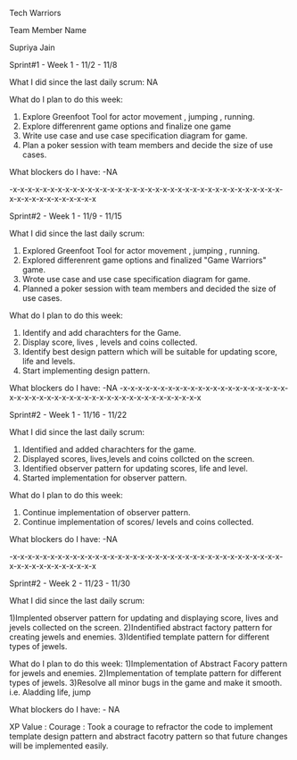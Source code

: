 
Tech Warriors

Team Member Name

Supriya Jain

Sprint#1 - Week 1 - 11/2 - 11/8

What I did since the last daily scrum:
NA

What do I plan to do this week:

1) Explore Greenfoot Tool for actor movement , jumping , running.
2) Explore differenrent game options and finalize one game
3) Write use case and use case specification diagram for game.
4) Plan a poker session with team members and decide the size of use cases.


What blockers do I have:
-NA


-x-x-x-x-x-x-x-x-x-x-x-x-x-x-x-x-x-x-x-x-x-x-x-x-x-x-x-x-x-x-x-x-x-x-x-x-x-x-x-x-x-x-x-x-x-x-x-x

Sprint#2 - Week 1 - 11/9 - 11/15

What I did since the last daily scrum:

1) Explored Greenfoot Tool for actor movement , jumping , running.
2) Explored differenrent game options and finalized "Game Warriors" game.
3) Wrote use case and use case specification diagram for game.
4) Planned a poker session with team members and decided the size of use cases.

What do I plan to do this week:
1) Identify and add charachters for the Game.
2) Display score, lives , levels and coins collected.
3) Identify best design pattern which will be suitable for updating score, life and levels.
4) Start implementing design pattern.

What blockers do I have:
-NA
-x-x-x-x-x-x-x-x-x-x-x-x-x-x-x-x-x-x-x-x-x-x-x-x-x-x-x-x-x-x-x-x-x-x-x-x-x-x-x-x-x-x-x-x-x-x-x-x

Sprint#2 - Week 1 - 11/16 - 11/22

What I did since the last daily scrum:

1) Identified and added charachters for the game.
2) Displayed scores, lives,levels and coins collcted on the screen.
3) Identified observer pattern for updating scores, life and level.
4) Started implementation for observer pattern.


What do I plan to do this week:
1) Continue implementation of observer pattern. 
2) Continue implementation of scores/ levels and coins collected.

What blockers do I have: -NA

-x-x-x-x-x-x-x-x-x-x-x-x-x-x-x-x-x-x-x-x-x-x-x-x-x-x-x-x-x-x-x-x-x-x-x-x-x-x-x-x-x-x-x-x-x-x-x-x

Sprint#2 - Week 2 - 11/23 - 11/30

What I did since the last daily scrum:

1)Implented observer pattern for updating and displaying score, lives and jevels collected on the screen. 
2)Indentified abstract factory pattern for creating jewels and enemies. 
3)Identified template pattern for different types of jewels.

What do I plan to do this week:
1)Implementation of Abstract Facory pattern for jewels and enemies. 
2)Implementation of template pattern for different types of jewels. 
3)Resolve all minor bugs in the game and make it smooth. i.e. Aladding life, jump


What blockers do I have: - NA

XP Value :
Courage : Took a courage to refractor the code to implement template design pattern and abstract facotry pattern so that future changes will be implemented easily.



